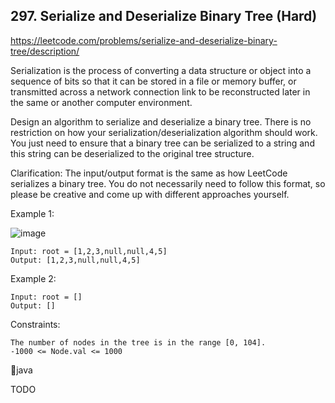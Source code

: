 ## 297. Serialize and Deserialize Binary Tree (Hard)
https://leetcode.com/problems/serialize-and-deserialize-binary-tree/description/

Serialization is the process of converting a data structure or object into a sequence of bits so that it can be stored in a file or memory buffer, or transmitted across a network connection link to be reconstructed later in the same or another computer environment.

Design an algorithm to serialize and deserialize a binary tree. There is no restriction on how your serialization/deserialization algorithm should work. You just need to ensure that a binary tree can be serialized to a string and this string can be deserialized to the original tree structure.

Clarification: The input/output format is the same as how LeetCode serializes a binary tree. You do not necessarily need to follow this format, so please be creative and come up with different approaches yourself.

 

Example 1:

   ![image](https://assets.leetcode.com/uploads/2020/09/15/serdeser.jpg)
  
    Input: root = [1,2,3,null,null,4,5]
    Output: [1,2,3,null,null,4,5]
Example 2:
    
    Input: root = []
    Output: []
 

Constraints:

    The number of nodes in the tree is in the range [0, 104].
    -1000 <= Node.val <= 1000


  🧃java

  TODO
  
